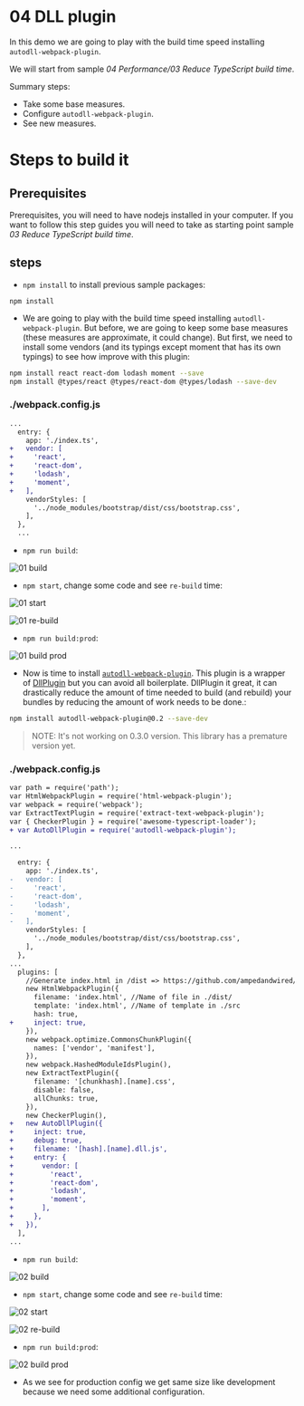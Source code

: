 # 04 DLL plugin

In this demo we are going to play with the build time speed installing `autodll-webpack-plugin`.

We will start from sample _04 Performance/03 Reduce TypeScript build time_.

Summary steps:
- Take some base measures.
- Configure `autodll-webpack-plugin`.
- See new measures.

# Steps to build it

## Prerequisites

Prerequisites, you will need to have nodejs installed in your computer. If you want to follow this step guides you will need to take as starting point sample _03 Reduce TypeScript build time_.

## steps

- `npm install` to install previous sample packages:

```
npm install
```

- We are going to play with the build time speed installing `autodll-webpack-plugin`. But before, we are going to keep some base measures (these measures are approximate, it could change). But first, we need to install some vendors (and its typings except moment that has its own typings) to see how improve with this plugin:

```bash
npm install react react-dom lodash moment --save
npm install @types/react @types/react-dom @types/lodash --save-dev
```

### ./webpack.config.js

```diff
...
  entry: {
    app: './index.ts',
+   vendor: [
+     'react',
+     'react-dom',
+     'lodash',
+     'moment',
+   ],
    vendorStyles: [
      '../node_modules/bootstrap/dist/css/bootstrap.css',
    ],
  },
  ...
```

- `npm run build`:

![01 build](../../99%20Readme%20Resources/04%20Performance/04%20DLL%20plugin/01%20build.png)

- `npm start`, change some code and see `re-build` time:

![01 start](../../99%20Readme%20Resources/04%20Performance/04%20DLL%20plugin/01%20start.png)

![01 re-build](../../99%20Readme%20Resources/04%20Performance/04%20DLL%20plugin/01%20re-build.png)

- `npm run build:prod`:

![01 build prod](../../99%20Readme%20Resources/04%20Performance/04%20DLL%20plugin/01%20build%20prod.png)

- Now is time to install [`autodll-webpack-plugin`](https://github.com/asfktz/autodll-webpack-plugin). This plugin is a wrapper of [DllPlugin](https://webpack.js.org/plugins/dll-plugin/) but you can avoid all boilerplate. DllPlugin it great, it can drastically reduce the amount of time needed to build (and rebuild) your bundles by reducing the amount of work needs to be done.:

```bash
npm install autodll-webpack-plugin@0.2 --save-dev
```

>NOTE: It's not working on 0.3.0 version. This library has a premature version yet.

### ./webpack.config.js

```diff
var path = require('path');
var HtmlWebpackPlugin = require('html-webpack-plugin');
var webpack = require('webpack');
var ExtractTextPlugin = require('extract-text-webpack-plugin');
var { CheckerPlugin } = require('awesome-typescript-loader');
+ var AutoDllPlugin = require('autodll-webpack-plugin');

...

  entry: {
    app: './index.ts',
-   vendor: [
-     'react',
-     'react-dom',
-     'lodash',
-     'moment',
-   ],
    vendorStyles: [
      '../node_modules/bootstrap/dist/css/bootstrap.css',
    ],
  },
...
  plugins: [
    //Generate index.html in /dist => https://github.com/ampedandwired/html-webpack-plugin
    new HtmlWebpackPlugin({
      filename: 'index.html', //Name of file in ./dist/
      template: 'index.html', //Name of template in ./src
      hash: true,
+     inject: true,
    }),
    new webpack.optimize.CommonsChunkPlugin({
      names: ['vendor', 'manifest'],
    }),
    new webpack.HashedModuleIdsPlugin(),
    new ExtractTextPlugin({
      filename: '[chunkhash].[name].css',
      disable: false,
      allChunks: true,
    }),
    new CheckerPlugin(),
+   new AutoDllPlugin({
+     inject: true,
+     debug: true,
+     filename: '[hash].[name].dll.js',
+     entry: {
+       vendor: [
+         'react',
+         'react-dom',
+         'lodash',
+         'moment',
+       ],
+     },
+   }),
  ],
...

```

- `npm run build`:

![02 build](../../99%20Readme%20Resources/04%20Performance/04%20DLL%20plugin/02%20build.png)

- `npm start`, change some code and see `re-build` time:

![02 start](../../99%20Readme%20Resources/04%20Performance/04%20DLL%20plugin/02%20start.png)

![02 re-build](../../99%20Readme%20Resources/04%20Performance/04%20DLL%20plugin/02%20re-build.png)

- `npm run build:prod`:

![02 build prod](../../99%20Readme%20Resources/04%20Performance/04%20DLL%20plugin/02%20build%20prod.png)

- As we see for production config we get same size like development because we need some additional configuration.
